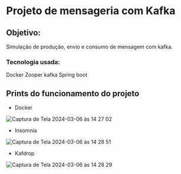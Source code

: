 # Projeto de mensageria com Kafka
## Objetivo:
Simulação de produção, envio e consumo de mensagem com kafka.
### Tecnologia usada:
  Docker
  Zooper
  kafka
  Spring boot
  ## Prints do funcionamento do projeto
  - Docker
     
![Captura de Tela 2024-03-06 às 14 27 02](https://github.com/GilsonCordeiro/Kafka/assets/96315302/dcf709cd-049a-4345-b8aa-be9faa740b18)

- Insomnia
  
![Captura de Tela 2024-03-06 às 14 28 51](https://github.com/GilsonCordeiro/Kafka/assets/96315302/6ecb35e8-f0fe-41d4-bb38-25e902bedb2d)

- Kafdrop
  
![Captura de Tela 2024-03-06 às 14 28 29](https://github.com/GilsonCordeiro/Kafka/assets/96315302/fba028d4-c616-43e9-a7eb-37d59d40d725)
